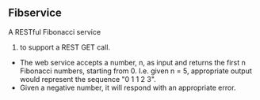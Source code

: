 ## Fibservice

A RESTful Fibonacci service

1. to support a REST GET call.
  - The web service accepts a number, n, as input and returns the first n Fibonacci numbers, starting from 0. I.e. given n = 5, appropriate output would represent the sequence "0 1 1 2 3".
  - Given a negative number, it will respond with an appropriate error.
